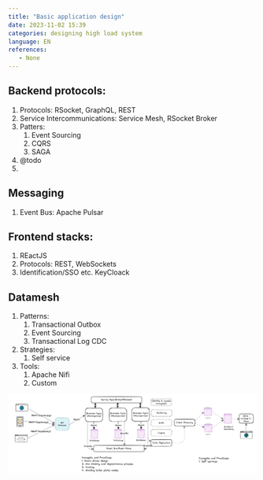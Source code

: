 ```yaml
---
title: "Basic application design"
date: 2023-11-02 15:39
categories: designing high load system
language: EN
references:
   - None
---
```

## Backend protocols:
1. Protocols: RSocket, GraphQL, REST
2. Service Intercommunications: Service Mesh, RSocket Broker
3. Patters:
	1. Event Sourcing
	2. CQRS
	3. SAGA
4. @todo
5. 

## Messaging 
1. Event Bus: Apache Pulsar

## Frontend stacks:
1. REactJS
2. Protocols: REST, WebSockets
2. Identification/SSO etc. KeyCloack

## Datamesh
1. Patterns:
	1. Transactional Outbox
	2. Event Sourcing
	3. Transactional Log CDC
2. Strategies:
	1. Self service
3. Tools:
	1. Apache Nifi
	2. Custom
	
	
![Basic applicaion design](Basic-1.png)